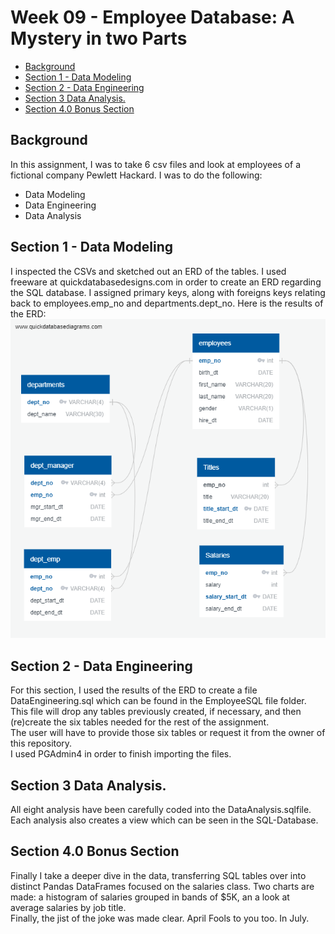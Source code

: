 # Week 09 -  Employee Database: A Mystery in two Parts  <!-- omit in toc -->

- [Background](#background)
- [Section 1 - Data Modeling](#section-1---data-modeling)
- [Section 2 - Data Engineering](#section-2---data-engineering)
- [Section 3 Data Analysis.](#section-3-data-analysis)
- [Section 4.0 Bonus Section](#section-40-bonus-section)

## Background

In this assignment, I was to take 6 csv files and look at employees of a fictional company Pewlett Hackard. I was to do the following:
 - Data Modeling
 - Data Engineering
 - Data Analysis

## Section 1 - Data Modeling

I inspected the CSVs and sketched out an ERD of the tables.
I used freeware at quickdatabasedesigns.com in order to create an ERD regarding the SQL database.  I assigned primary keys, along with foreigns keys relating back to employees.emp_no and departments.dept_no. 
Here is the results of the ERD:
![Data_Modeling_ERD](EmployeeSQL/Data_Modeling_ERD.png)

## Section 2 - Data Engineering

For this section, I used the results of the ERD to create a file DataEngineering.sql which can be found in the EmployeeSQL file folder.  
This file will drop any tables previously created, if necessary, and then (re)create the six tables needed for the rest of the assignment.  
The user will have to provide those six tables or request it from the owner of this repository.  
I used PGAdmin4 in order to finish importing the files.

## Section 3 Data Analysis.

All eight analysis have been carefully coded into the DataAnalysis.sqlfile. 
Each analysis also creates a view which can be seen in the SQL-Database.

## Section 4.0 Bonus Section

Finally I take a deeper dive in the data, transferring SQL tables over into distinct Pandas DataFrames  focused on the salaries class. 
Two charts are made: a histogram of salaries grouped in bands of $5K, an a look at average salaries by job title.  
Finally,  the jist of the joke was made clear. April Fools to you too.  In July.

